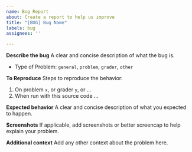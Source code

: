 ```yaml
---
name: Bug Report
about: Create a report to help us improve
title: "[BUG] Bug Name"
labels: bug
assignees: ''

---
```


**Describe the bug**
A clear and concise description of what the bug is.

- Type of Problem: `general`, `problem`, `grader`, `other`

**To Reproduce**
Steps to reproduce the behavior:
1. On problem `x`, or grader `y`, or ...
2. When run with this source code ...

**Expected behavior**
A clear and concise description of what you expected to happen.

**Screenshots**
If applicable, add screenshots or better screencap to help explain your problem.

**Additional context**
Add any other context about the problem here.

